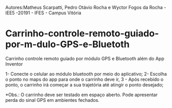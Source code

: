 Autores:Matheus Scarpatti, Pedro Otávio Rocha e Wyctor Fogos da Rocha - IEE5 -20191 - IFES - Campus Vitória

# Carrinho-controle-remoto-guiado-por-m-dulo-GPS-e-Bluetoth
Carrinho controle remoto guiado por módulo GPS e Bluetooth além do App Inventor

1- Conecte o celular ao módulo bluetooth por meio do aplicativo;
2- Escolha o ponto no maps do app para onde o carrinho deve ir,
3 - Após recebido o ponto, o carrinho irá começar a sua trajetória até atingir o ponto desejado;

*Obs.: O carrinho deve ser testado em espaço aberto. Pode apresentar perda do sinal GPS em ambientes fechados.
